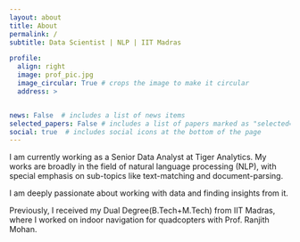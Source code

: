 ```yaml
---
layout: about
title: About
permalink: /
subtitle: Data Scientist | NLP | IIT Madras

profile:
  align: right
  image: prof_pic.jpg
  image_circular: True # crops the image to make it circular
  address: >


news: False  # includes a list of news items
selected_papers: False # includes a list of papers marked as "selected={true}"
social: true  # includes social icons at the bottom of the page
---
```


I am currently working as a Senior Data Analyst at Tiger Analytics. My works are broadly in the field of natural language processing (NLP), with special emphasis on sub-topics like text-matching and document-parsing.

I am deeply passionate about working with data and finding insights from it.

Previously, I received my Dual Degree(B.Tech+M.Tech) from IIT Madras, where I worked on indoor navigation for quadcopters with Prof. Ranjith Mohan.

